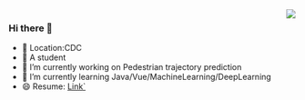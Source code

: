 <img align="right" src="https://github-readme-stats.vercel.app/api?username=SaoDiSengA&show_icons=true&icon_color=CE1D2D&text_color=718096&bg_color=ffffff&hide_title=true" />





### Hi there 👋
- 🤔 Location:CDC
- 💬 A student
- 🔭 I’m currently working on Pedestrian trajectory prediction
- 🌱 I’m currently learning Java/Vue/MachineLearning/DeepLearning
- 😄 Resume: <a href="https://saodisenga.github.io/index/" target="_blank" class="badge badge-info">Link`</a>
<!-- - ⚡ Fun fact: ... -->
<!-- - 👯 I’m studying at TYUT -->
<!-- - 📫 How to reach me: ... -->
